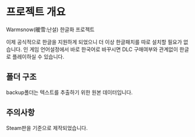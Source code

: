 # 프로젝트 개요
Warmsnow(暖雪:난설) 한글화 프로젝트

이제 공식적으로 한글을 지원하게 되었으니 더 이상 한글패치를 따로 설치할 필요가 없습니다. 인 게임 언어설정에서 바로 한국어로 바꾸시면 DLC 구매여부와 관계없이 한글로 플레이하실 수 있습니다.


## 폴더 구조
backup폴더는 텍스트를 추출하기 위한 원본 데이터입니다.

## 주의사항
Steam판을 기준으로 제작되었습니다.
